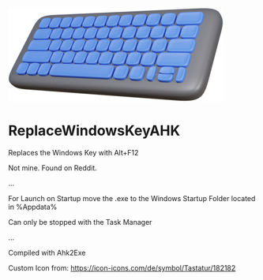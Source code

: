 [![icon](https://github.com/eppic/ReplaceWindowsKeyAHK/blob/main/keyboard.png)](https://github.com/eppic/ReplaceWindowsKeyAHK)
# ReplaceWindowsKeyAHK
Replaces the Windows Key with Alt+F12

Not mine. Found on Reddit.

...

For Launch on Startup move the .exe to the Windows Startup Folder located in %Appdata%

Can only be stopped with the Task Manager

...

Compiled with Ahk2Exe

Custom Icon from: https://icon-icons.com/de/symbol/Tastatur/182182


